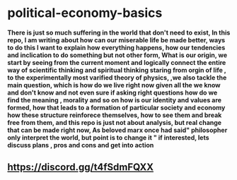 # political-economy-basics

**There is just so much suffering in the world that don't need to exist, 
   In this repo, I am writing about how can our miserable life be  made better, ways to do this 
I want to explain how everything happens, 
how our tendencies and inclication to do something but not other form,
What is our origin, we start by seeing from the current moment and logically connect the entire way of scientific thinking and spiritual thinking 
staring from orgin of life , to the  experimentally most varified theory of physics, 
,we also tackle the main question, which is how do we live  right now 
given all the we know and don't know and not even sure if asking right questions
how do we find the meaning , morality and so on 
how is our identity and values are formed,
how that leads to a formation of particular society and economy
how these structure reinforece themselves,
how to see them and break free from them,
and this repo is just not about  analysis, but real change that can be made right now,
As beloved marx once had said" philosopher only interpret the world, but point is to change it " 
if interested,  lets discuss plans , pros and cons and get into action**

## https://discord.gg/t4fSdmFQXX


